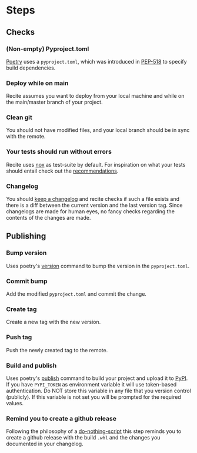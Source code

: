 # Steps

## Checks

### (Non-empty) Pyproject.toml

[Poetry](https://python-poetry.org/) uses a `pyproject.toml`, which was introduced in [PEP-518](https://peps.python.org/pep-0518/) to specify build dependencies.

### Deploy while on main

Recite assumes you want to deploy from your local machine and while on the main/master branch of your project.

### Clean git

You should not have modified files, and your local branch should be in sync with the remote.

### Your tests should run without errors

Recite uses [nox](https://nox.thea.codes/en/stable/index.html) as test-suite by default.
For inspiration on what your tests should entail check out the [recommendations](recommendations.md).

### Changelog

You should [keep a changelog](keepachangelog.com/) and recite checks if such a file exists and there is a diff between the current version and the last version tag. Since changelogs are made for human eyes, no fancy checks regarding the contents of the changes are made. 

## Publishing

### Bump version

Uses poetry's [version](https://python-poetry.org/docs/cli/#version) command to bump the version in the `pyproject.toml`.

### Commit bump

Add the modified `pyproject.toml` and commit the change.

### Create tag

Create a new tag with the new version.

### Push tag

Push the newly created tag to the remote.

### Build and publish

Uses poetry's [publish](https://python-poetry.org/docs/cli/#publish) command to build your project and upload it to [PyPI](https://pypi.org/).
If you have `PYPI_TOKEN` as environment variable it will use token-based authentication. Do NOT store this variable in any file that you version control (publicly). If this variable is not set you will be prompted for the required values.

### Remind you to create a github release

Following the philosophy of a [do-nothing-script](https://blog.danslimmon.com/2019/07/15/do-nothing-scripting-the-key-to-gradual-automation/) this step reminds you to create a github release with the build `.whl` and the changes you documented in your changelog.

